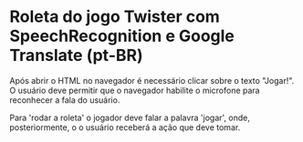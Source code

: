 # Roleta do jogo Twister com SpeechRecognition e Google Translate (pt-BR)

Após abrir o HTML no navegador é necessário clicar sobre o texto "Jogar!".
O usuário deve permitir que o navegador habilite o microfone para reconhecer a fala do usuário.

Para 'rodar a roleta' o jogador deve falar a palavra 'jogar', onde, posteriormente, o o usuário receberá a ação que deve tomar.
